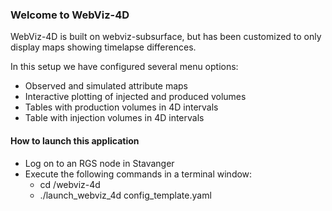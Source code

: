 ### Welcome to WebViz-4D

WebViz-4D is built on webviz-subsurface, but has been customized to only display maps showing timelapse differences.

In this setup we have configured several menu options:

- Observed and simulated attribute maps
- Interactive plotting of injected and produced volumes
- Tables with production volumes in 4D intervals
- Table with injection volumes in 4D intervals

#### How to launch this application
- Log on to an RGS node in Stavanger
- Execute the following commands in a terminal window:
    - cd <folder>/webviz-4d
    - ./launch_webviz_4d config_template.yaml
   


